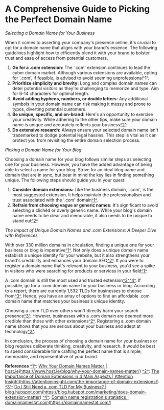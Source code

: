 # A Comprehensive Guide to Picking the Perfect Domain Name

*Selecting a Domain Name for Your Business*

When it comes to asserting your company's presence online, it's crucial to opt for a domain name that aligns with your brand's essence. The following guidelines highlight how to efficiently blend it with your brand to bolster trust and ease of access from potential customers.

1. **Go for a .com extension:** The '.com' extension continues to lead the cyber domain market. Although various extensions are available, opting for '.com', if feasible, is advised to avoid seeming unprofessional[^1^]().
2. **Prioritize simplicity and brevity:** Long and complex domain names can deter potential visitors as they're challenging to memorize and type. Aim for 6-14 characters for optimal length.
3. **Avoid adding hyphens, numbers, or double letters:** Any additional symbols in your domain name can risk making it messy and prone to typos, diverting potential customers.
4. **Be unique, specific, and on-brand:** Here's an opportunity to exercise your creativity. While adhering to the other tips, make sure your domain name is unique and accurately reflects your business[^2^]().
5. **Do extensive research:** Always ensure your selected domain name isn't trademarked to dodge potential legal hassles. This step is vital as it can protect you from revisiting the entire domain selection process.


*Picking a Domain Name for Your Blog*

Choosing a domain name for your blog follows similar steps as selecting one for your business. However, you have the added advantage of being able to select a name for your blog. Strive for an ideal blog name and domain that are in sync, but bear in mind the key lies in finding something unique. The following steps should guide you in your quest.

1. **Consider domain extensions:** Like the business domain, '.com', is the most suggested extension. It helps maintain the professionalism and trust associated with the '.com' domain[^1^]().
2. **Refrain from choosing vague or generic names:** It's significant to avoid selecting a clichéd or overly generic name. While your blog's domain name needs to be clear and memorable, it also needs to be unique to stand out[^2^]().


*The Impact of Unique Domain Names and .com Extensions: A Deeper Dive with References*

With over 330 million domains in circulation, finding a unique one for your business or blog is imperative[^1^](). Not only does a unique domain name establish a unique identity for your website, but it also strengthens your brand's credibility and enhances your domain SEO[^2^](). If you were to register a domain name that's relevant to your business, you'd see a spike in visitors who were searching for products or services in your field[^1^]().

A .com domain is still the most used and trusted extension[^3^]()[^4^](). If possible, go for a .com domain name for your business or blog. According to a report, there are currently 1,532 TLDs for businesses to choose from[^3^](). Hence, you have an array of options to find an affordable .com domain name that matches your business's unique identity.

Choosing a .com TLD over others won't directly harm your search presence[^3^](). However, businesses with a .com domain are deemed more credible than those with other extensions[^2^](). Registering a .com domain name shows that you are serious about your business and adept at technology[^2^]().

In conclusion, the process of choosing a domain name for your business or blog requires deliberate thinking, creativity, and research. It would be best to spend considerable time crafting the perfect name that is simple, memorable, and representative of your brand.


**References**
[^1^](): [Why Your Domain Names Matter | host.ie]()(https://www.host.ie/blog/why-your-domain-names-matter/)
[^2^](): [The Importance of Domain Extensions in 4 Main Aspects | Attention Insight]()(https://attentioninsight.com/the-importance-of-domain-extensions/)
[^3^](): [Do I Still Need a .com TLD For My Business? | blog.hubspot.com]()(https://blog.hubspot.com/marketing/does-domain-extension-matter)
[^4^](): [Domain name registration's statistics | domainnamestat.com]()(https://domainnamestat.com/)

